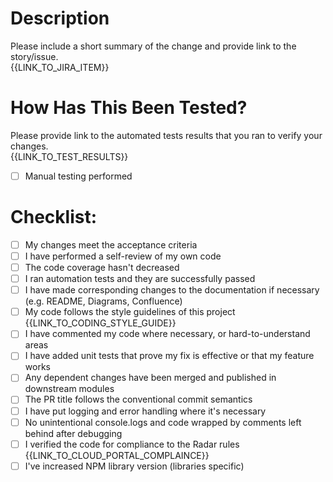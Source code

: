 # Description

Please include a short summary of the change and provide link to the story/issue.
<br />
{{LINK_TO_JIRA_ITEM}}


# How Has This Been Tested?
Please provide link to the automated tests results that you ran to verify your changes.
<br />
{{LINK_TO_TEST_RESULTS}}

- [ ] Manual testing performed

# Checklist:
- [ ] My changes meet the acceptance criteria
- [ ] I have performed a self-review of my own code
- [ ] The code coverage hasn't decreased
- [ ] I ran automation tests and they are successfully passed
- [ ] I have made corresponding changes to the documentation if necessary (e.g. README, Diagrams, Confluence)
- [ ] My code follows the style guidelines of this project {{LINK_TO_CODING_STYLE_GUIDE}}
- [ ] I have commented my code where necessary, or hard-to-understand areas
- [ ] I have added unit tests that prove my fix is effective or that my feature works
- [ ] Any dependent changes have been merged and published in downstream modules
- [ ] The PR title follows the conventional commit semantics
- [ ] I have put logging and error handling where it's necessary
- [ ] No unintentional console.logs and code wrapped by comments left behind after debugging
- [ ] I verified the code for compliance to the Radar rules {{LINK_TO_CLOUD_PORTAL_COMPLAINCE}}
- [ ] I've increased NPM library version (libraries specific)
